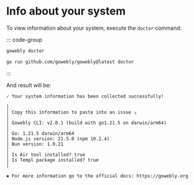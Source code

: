 # Info about your system

To view information about your system, execute the `doctor` command:

::: code-group
```bash [CLI]
gowebly doctor
```

```bash [Go]
go run github.com/gowebly/gowebly@latest doctor
```
:::

And result will be:

```
✓ Your system information has been collected successfully!

│
│ Copy this information to paste into an issue ↘
│
│ Gowebly CLI: v2.0.1 (build with go1.21.5 on darwin/arm64)
│
│ Go: 1.21.5 darwin/arm64
│ Node.js version: 21.5.0 (npm 10.2.4)
│ Bun version: 1.0.21
│
│ Is Air tool installed? true
│ Is Templ package installed? true
│

✱ For more information go to the official docs: https://gowebly.org
```

<!--@include: ../../parts/links.md -->